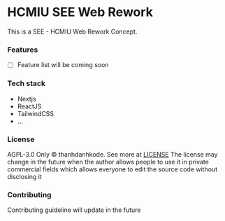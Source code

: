 <!-- markdownlint-disable-file MD001 -->

# HCMIU SEE Web Rework

This is a SEE - HCMIU Web Rework Concept.

### Features

- [ ] Feature list will be coming soon

### Tech stack

- Nextjs
- ReactJS
- TailwindCSS
- ...

### License

AGPL-3.0 Only © thanhdanhkode. See more at [LICENSE](https://github.com/thanhdanhkode/hcmiu-see-www/blob/main/LICENSEhttps://github.com/thanhdanhkode/hcmiu-see-www/blob/main/LICENSE)
The license may change in the future when the author allows people to use it in private commercial fields which allows everyone to edit the source code without disclosing it

### Contributing

Contributing guideline will update in the future
